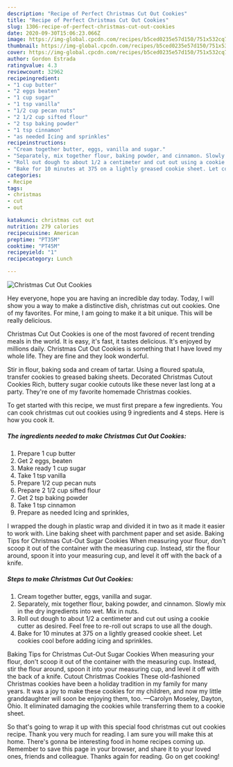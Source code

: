```yaml
---
description: "Recipe of Perfect Christmas Cut Out Cookies"
title: "Recipe of Perfect Christmas Cut Out Cookies"
slug: 1306-recipe-of-perfect-christmas-cut-out-cookies
date: 2020-09-30T15:06:23.066Z
image: https://img-global.cpcdn.com/recipes/b5ced0235e57d150/751x532cq70/christmas-cut-out-cookies-recipe-main-photo.jpg
thumbnail: https://img-global.cpcdn.com/recipes/b5ced0235e57d150/751x532cq70/christmas-cut-out-cookies-recipe-main-photo.jpg
cover: https://img-global.cpcdn.com/recipes/b5ced0235e57d150/751x532cq70/christmas-cut-out-cookies-recipe-main-photo.jpg
author: Gordon Estrada
ratingvalue: 4.3
reviewcount: 32962
recipeingredient:
- "1 cup butter"
- "2 eggs beaten"
- "1 cup sugar"
- "1 tsp vanilla"
- "1/2 cup pecan nuts"
- "2 1/2 cup sifted flour"
- "2 tsp baking powder"
- "1 tsp cinnamon"
- "as needed Icing and sprinkles"
recipeinstructions:
- "Cream together butter, eggs, vanilla and sugar."
- "Separately, mix together flour, baking powder, and cinnamon. Slowly mix in the dry ingredients into wet. Mix in nuts."
- "Roll out dough to about 1/2 a centimeter and cut out using a cookie cutter as desired. Feel free to re-roll out scraps to use all the dough."
- "Bake for 10 minutes at 375 on a lightly greased cookie sheet. Let cookies cool before adding icing and sprinkles."
categories:
- Recipe
tags:
- christmas
- cut
- out

katakunci: christmas cut out 
nutrition: 279 calories
recipecuisine: American
preptime: "PT35M"
cooktime: "PT45M"
recipeyield: "1"
recipecategory: Lunch

---
```



![Christmas Cut Out Cookies](https://img-global.cpcdn.com/recipes/b5ced0235e57d150/751x532cq70/christmas-cut-out-cookies-recipe-main-photo.jpg)

Hey everyone, hope you are having an incredible day today. Today, I will show you a way to make a distinctive dish, christmas cut out cookies. One of my favorites. For mine, I am going to make it a bit unique. This will be really delicious.

Christmas Cut Out Cookies is one of the most favored of recent trending meals in the world. It is easy, it's fast, it tastes delicious. It's enjoyed by millions daily. Christmas Cut Out Cookies is something that I have loved my whole life. They are fine and they look wonderful.

Stir in flour, baking soda and cream of tartar. Using a floured spatula, transfer cookies to greased baking sheets. Decorated Christmas Cutout Cookies Rich, buttery sugar cookie cutouts like these never last long at a party. They&#39;re one of my favorite homemade Christmas cookies.


To get started with this recipe, we must first prepare a few ingredients. You can cook christmas cut out cookies using 9 ingredients and 4 steps. Here is how you cook it.

<!--inarticleads1-->

##### The ingredients needed to make Christmas Cut Out Cookies:

1. Prepare 1 cup butter
1. Get 2 eggs, beaten
1. Make ready 1 cup sugar
1. Take 1 tsp vanilla
1. Prepare 1/2 cup pecan nuts
1. Prepare 2 1/2 cup sifted flour
1. Get 2 tsp baking powder
1. Take 1 tsp cinnamon
1. Prepare as needed Icing and sprinkles,


I wrapped the dough in plastic wrap and divided it in two as it made it easier to work with. Line baking sheet with parchment paper and set aside. Baking Tips for Christmas Cut-Out Sugar Cookies When measuring your flour, don&#39;t scoop it out of the container with the measuring cup. Instead, stir the flour around, spoon it into your measuring cup, and level it off with the back of a knife. 

<!--inarticleads2-->

##### Steps to make Christmas Cut Out Cookies:

1. Cream together butter, eggs, vanilla and sugar.
1. Separately, mix together flour, baking powder, and cinnamon. Slowly mix in the dry ingredients into wet. Mix in nuts.
1. Roll out dough to about 1/2 a centimeter and cut out using a cookie cutter as desired. Feel free to re-roll out scraps to use all the dough.
1. Bake for 10 minutes at 375 on a lightly greased cookie sheet. Let cookies cool before adding icing and sprinkles.


Baking Tips for Christmas Cut-Out Sugar Cookies When measuring your flour, don&#39;t scoop it out of the container with the measuring cup. Instead, stir the flour around, spoon it into your measuring cup, and level it off with the back of a knife. Cutout Christmas Cookies These old-fashioned Christmas cookies have been a holiday tradition in my family for many years. It was a joy to make these cookies for my children, and now my little granddaughter will soon be enjoying them, too. —Carolyn Moseley, Dayton, Ohio. It eliminated damaging the cookies while transferring them to a cookie sheet. 

So that's going to wrap it up with this special food christmas cut out cookies recipe. Thank you very much for reading. I am sure you will make this at home. There's gonna be interesting food in home recipes coming up. Remember to save this page in your browser, and share it to your loved ones, friends and colleague. Thanks again for reading. Go on get cooking!
